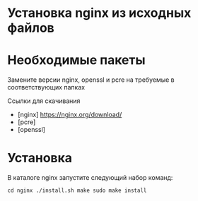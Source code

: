 Установка nginx из исходных файлов
================

# Необходимые пакеты

Замените версии nginx, openssl и pcre на требуемые в соответствующих папках

Ссылки для скачивания
- [nginx] https://nginx.org/download/
- [pcre]
- [openssl]

# Установка

В каталоге nginx запустите следующий набор команд:

`cd nginx
./install.sh
make
sudo make install`
